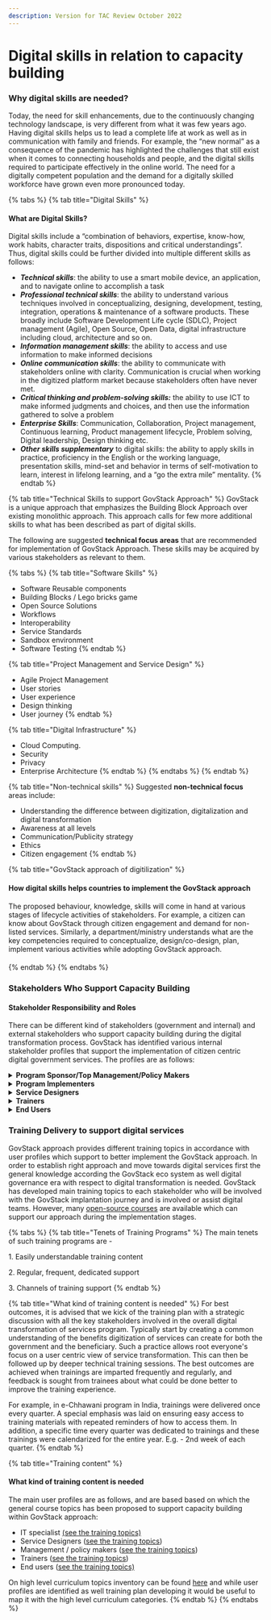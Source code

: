 ```yaml
---
description: Version for TAC Review October 2022
---
```


# Digital skills in relation to capacity building

### Why digital skills are needed? &#x20;

Today, the need for skill enhancements, due to the continuously changing technology landscape, is very different from what it was few years ago. Having digital skills helps us to lead a complete life at work as well as in communication with family and friends. For example, the “new normal” as a consequence of the pandemic has highlighted the challenges that still exist when it comes to connecting households and people, and the digital skills required to participate effectively in the online world. The need for a digitally competent population and the demand for a digitally skilled workforce have grown even more pronounced today.&#x20;

{% tabs %}
{% tab title="Digital Skills" %}
#### What are Digital Skills?&#x20;

Digital skills include a “combination of behaviors, expertise, know-how, work habits, character traits, dispositions and critical understandings”. Thus, digital skills could be further divided into multiple different skills as follows: &#x20;

* _**Technical skills**_: the ability to use a smart mobile device, an application, and to navigate online to accomplish a task &#x20;
* _**Professional technical skills**_: the ability to understand various techniques involved in conceptualizing, designing, development, testing, integration, operations & maintenance of a software products. These broadly include Software Development Life cycle (SDLC), Project management (Agile), Open Source, Open Data, digital infrastructure including cloud, architecture and so on.&#x20;
* _**Information management skills**_: the ability to access and use information to make informed decisions &#x20;
* _**Online communication skills**_: the ability to communicate with stakeholders online with clarity. Communication is crucial when working in the digitized platform market because stakeholders often have never met. &#x20;
* _**Critical thinking and problem-solving skills:**_ the ability to use ICT to make informed judgments and choices, and then use the information gathered to solve a problem &#x20;
* _**Enterprise Skills**_: Communication, Collaboration, Project management, Continuous learning, Product management lifecycle, Problem solving, Digital leadership, Design thinking etc.&#x20;
* _**Other skills supplementary**_ to digital skills: the ability to apply skills in practice, proficiency in the English or the working language, presentation skills, mind-set and behavior in terms of self-motivation to learn, interest in lifelong learning, and a “go the extra mile” mentality.
{% endtab %}

{% tab title="Technical Skills to support GovStack Approach" %}
GovStack is a unique approach that emphasizes the Building Block Approach over existing monolithic approach. This approach calls for few more additional skills to what has been described as part of digital skills.

The following are suggested **technical focus areas** that are recommended for implementation of GovStack Approach. These skills may be acquired by various stakeholders as relevant to them.&#x20;

{% tabs %}
{% tab title="Software Skills" %}
* Software Reusable components&#x20;
* Building Blocks / Lego bricks game&#x20;
* Open Source Solutions&#x20;
* Workflows&#x20;
* Interoperability&#x20;
* Service Standards
* Sandbox environment&#x20;
* Software Testing&#x20;
{% endtab %}

{% tab title="Project Management and Service Design" %}
* Agile Project Management&#x20;
* User stories&#x20;
* User experience&#x20;
* Design thinking&#x20;
* User journey&#x20;
{% endtab %}

{% tab title="Digital Infrastructure" %}
* Cloud Computing.&#x20;
* Security&#x20;
* Privacy&#x20;
* Enterprise Architecture&#x20;
{% endtab %}
{% endtabs %}
{% endtab %}

{% tab title="Non-technical skills" %}
&#x20; Suggested **non-technical focus** areas include:

* Understanding the difference between digitization, digitalization and digital transformation&#x20;
* Awareness at all levels&#x20;
* Communication/Publicity strategy&#x20;
* Ethics&#x20;
* Citizen engagement
{% endtab %}

{% tab title="GovStack approach of digitilization" %}
#### How digital skills helps countries to implement the GovStack approach

The proposed behaviour, knowledge, skills will come in hand at various stages of lifecycle activities of stakeholders. For example, a citizen can know about GovStack through citizen engagement and demand for non-listed services. Similarly, a department/ministry understands what are the key competencies required to conceptualize, design/co-design, plan, implement various activities while adopting GovStack approach.

####
{% endtab %}
{% endtabs %}

### Stakeholders Who Support Capacity Building

#### Stakeholder Responsibility and Roles

There can be different kind of stakeholders (government and internal) and external stakeholders who support capacity building during the digital transformation process. GovStack has identified various internal stakeholder profiles that support the implementation of citizen centric digital government services. The profiles are as follows:&#x20;

<details>

<summary> <strong>Program Sponsor/Top Management/Policy Makers</strong> </summary>

Their main function is as decision-makers in national or regional governments, and head government entities. They perform legislative duties and are in charge of the long-term planning for the government ministries. The top management job positions include:&#x20;

* [Chief Information Officer (CIO) ](../../annex/govstack-user-profiles-taxonomy.md#chief-information-officer)
* [Chief Technology Officer (CTO)](../../annex/govstack-user-profiles-taxonomy.md#chief-technology-officer-cto)&#x20;
* [Chief Information Security Officer (CISO)](../../annex/govstack-user-profiles-taxonomy.md#chief-security-information-officer-ciso)&#x20;
* Elected Representatives&#x20;
* [Government Ministers](../../annex/govstack-user-profiles-taxonomy.md#government-minister) i.e., Minister of Digital Transformation&#x20;
* Bureaucrats&#x20;
* Digital Transformation Agencies&#x20;

On the other hand, policy officials research, analyze and develop policies in various public sectors, and shape and implement these policies to improve the existing regulation around the sector. They evaluate effects of existing policies and report findings to the government and members of the public. Policy officers work closely with partners, external organizations or other stakeholders and provide them with regular updates. Main job positions are:&#x20;

* [Fundraisers ](../../annex/govstack-user-profiles-taxonomy.md#fundraisers)
* Civil Society groups

</details>

<details>

<summary><strong>Program Implementers</strong> </summary>

Program implementers, also known as middle managers plan, organize, direct, control and coordinate various departments within the government such as administrative, digital transformation, human resource, public relations, accounting and finance etc. They take directives from the [top managers](digital-skills-in-relation-to-capacity-building.md#program-sponsor-top-management-policy-makers), implement the strategies and supervise the operations of their entities at the national and regional levels. They also coordinate between the top and lower levels of management to ensure the set targets are met.&#x20;

The ICT managers advise on ICT system integration on bringing together different systems to interoperate within an organization for enabling data sharing and reducing redundancy. They contribute to the development of the organization's strategic plan and ensure that the ICT infrastructure supports the organization's overall operations and priorities. They also plan, direct, or coordinate activities in such fields as electronic data processing, information systems, systems analysis, and computer programming. Main job positions are:&#x20;

* Computer and Information Systems Manager&#x20;
* Procurement Managers&#x20;
* Project Managers&#x20;
* Data Scientist&#x20;
* Software/systems developer&#x20;
* ICT System Integration Consultant&#x20;
* Service Integrator&#x20;

</details>

<details>

<summary><strong>Service Designers</strong> </summary>

Service designers design the end-to-end journey of a service. This involves the creation of, or change to, transactions, products and content across both digital and offline channels provided by different parts of government. Main job positions are:&#x20;

* [User needs researchers ](../../annex/govstack-user-profiles-taxonomy.md#user-needs-researchers)
* [UX/UI Designers ](../../annex/govstack-user-profiles-taxonomy.md#ux-ui-designers)
* [Solution Architects ](../../annex/govstack-user-profiles-taxonomy.md#solution-architect)
* [Product Managers ](../../annex/govstack-user-profiles-taxonomy.md#product-manager)

</details>

<details>

<summary><strong>Trainers</strong></summary>

Trainers design or conduct work-related training and development programs to improve individual skills or organizational performance. They may analyze organizational training needs or evaluate training effectiveness. They also perform research in the area of education, strive to broaden the knowledge on how education processes, educational systems, and individuals (teachers and learners) work. They foresee areas of improvement and develop plans for the implementation of innovations. Finally, they advise legislators and policy makers on educational issues and assist in the planning of educational policies. Some of the job positions are:&#x20;

* [Education Policy Officers](../../annex/govstack-user-profiles-taxonomy.md#education-policy-officer)
* [Professional Trainers](../../annex/govstack-user-profiles-taxonomy.md#trainers) or Training organizations&#x20;
* [Change Management Officers ](../../annex/govstack-user-profiles-taxonomy.md#citizen-engagement-officer-change-management-officer)
* [Educational Researchers ](../../annex/govstack-user-profiles-taxonomy.md#educational-researcher)
* [University Research Assistants ](../../annex/govstack-user-profiles-taxonomy.md#university-research-assistant)

</details>

<details>

<summary><strong>End Users</strong></summary>

These are the actual users of applications. These are people who either a) deliver services directly or indirectly to the end beneficiaries or b) are recipients of the services. Includes employees, citizens, etc.&#x20;

</details>

### Training Delivery to support digital services

GovStack approach provides different training topics in accordance with user profiles which support to better implement the GovStack approach. In order to establish right approach and move towards digital services first the general knowledge according the GovStack eco system as well digital governance era with respect to digital transformation is needed. GovStack has developed main training topics to each stakeholder who will be involved with the GovStack implantation journey and is involved or assist digital teams. However, many [open-source courses](https://gizonline.sharepoint.com/:w:/r/sites/ICTBuildingBlocks-CommondigitalSDGplatformwithguests/Freigegebene%20Dokumente/General/Training%20%26%20Capacity%20Building/List\_Training\_Courses\_OS.docx?d=w294c784885ee404588eae8ecf5ad7201\&csf=1\&web=1\&e=2ucft2) are available which can support our approach during the implementation stages.&#x20;

{% tabs %}
{% tab title="Tenets of Training Programs" %}
The main tenets of such training programs are - &#x20;

1\. Easily understandable training content&#x20;

2\. Regular, frequent, dedicated support&#x20;

3\. Channels of training support&#x20;
{% endtab %}

{% tab title="What kind of training content is needed" %}
For best outcomes, it is advised that we kick of the training plan with a strategic discussion with all the key stakeholders involved in the overall digital transformation of services program. Typically start by creating a common understanding of the benefits digitization of services can create for both the government and the beneficiary. Such a practice allows root everyone's focus on a user centric view of service transformation. This can then be followed up by deeper technical training sessions. The best outcomes are achieved when trainings are imparted frequently and regularly, and feedback is sought from trainees about what could be done better to improve the training experience. &#x20;

For example, in e-Chhawani program in India, trainings were delivered once every quarter. A special emphasis was laid on ensuring easy access to training materials with repeated reminders of how to access them. In addition, a specific time every quarter was dedicated to trainings and these trainings were calendarized for the entire year. E.g. - 2nd week of each quarter.&#x20;
{% endtab %}

{% tab title="Training content" %}
#### What kind of training content is needed&#x20;

The main user profiles are as follows, and are based based on which the general course topics has been proposed to support capacity building within GovStack approach:&#x20;

* IT specialist [(see the training topics)](https://gizonline.sharepoint.com/:x:/r/sites/ICTBuildingBlocks-CommondigitalSDGplatformwithguests/Freigegebene%20Dokumente/General/Country%20Engagement/Country%20Engagement%20Playbook/Templates/IT%20Capacity%20Training%20Topics.xlsx?d=w38b5e81dacee4f10b494748e83b071c9\&csf=1\&web=1\&e=pZ9vsT)&#x20;
* Service Designers  ([see the training topics](https://gizonline.sharepoint.com/:x:/r/sites/ICTBuildingBlocks-CommondigitalSDGplatformwithguests/Freigegebene%20Dokumente/General/Country%20Engagement/Country%20Engagement%20Playbook/Templates/Service%20Designers%20Capacity%20Training%20Topics.xlsx?d=wb52b3653d4994697a52ddf0e28f8c935\&csf=1\&web=1\&e=et5GcE))&#x20;
* Management / policy makers ([see the training topics](https://gizonline.sharepoint.com/:x:/r/sites/ICTBuildingBlocks-CommondigitalSDGplatformwithguests/Freigegebene%20Dokumente/General/Country%20Engagement/Country%20Engagement%20Playbook/Templates/Top%20management%20Capacity%20Training%20Topics.xlsx?d=wb763209c56a144e9a7bd2a048225982c\&csf=1\&web=1\&e=KOmzpm))&#x20;
* Trainers ([see the training topics](https://gizonline.sharepoint.com/:x:/r/sites/ICTBuildingBlocks-CommondigitalSDGplatformwithguests/Freigegebene%20Dokumente/General/Country%20Engagement/Country%20Engagement%20Playbook/Templates/Trainers%20Capacity%20Training%20Topics.xlsx?d=wc53a485c21a64a21b719cbc373f107d2\&csf=1\&web=1\&e=4k6grZ))&#x20;
* End users ([see the training topics)](https://gizonline.sharepoint.com/:w:/r/sites/ICTBuildingBlocks-CommondigitalSDGplatformwithguests/\_layouts/15/doc.aspx?sourcedoc=%7B9bea02c7-0e8f-48c8-8644-fbf6324a6e31%7D\&action=edit)&#x20;

&#x20;

On high level curriculum topics inventory can be found [here](https://gizonline.sharepoint.com/:x:/r/sites/ICTBuildingBlocks-CommondigitalSDGplatformwithguests/Freigegebene%20Dokumente/General/Training%20%26%20Capacity%20Building/Capcity%20building%20workbook\_For%20feedback1.xlsx?d=w1d74045dd73f409eb591c2686451dff6\&csf=1\&web=1\&e=MPf8pc) and while user profiles are identified as well training plan developing it would be useful to map it with the high level curriculum categories.&#x20;
{% endtab %}
{% endtabs %}
